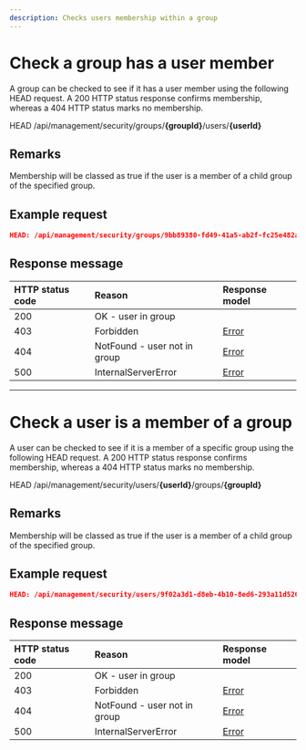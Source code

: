 ```yaml
---
description: Checks users membership within a group 
---
```


# Check a group has a user member

A group can be checked to see if it has a user member using the following HEAD request. A 200 HTTP status response confirms membership, whereas a 404 HTTP status marks no membership.

<span class="label label--head">HEAD</span> /api/management/security/groups/**{groupId}**/users/**{userId}**

## Remarks

Membership will be classed as true if the user is a member of a child group of the specified group.

## Example request

```json
HEAD: /api/management/security/groups/9bb89380-fd49-41a5-ab2f-fc25e482a251/users/9f02a3d1-d8eb-4b10-8ed6-293a11d5201f
```

## Response message

| HTTP status code | Reason                       | Response model                   |
|:-----------------|:-----------------------------|:---------------------------------|
| 200              | OK - user in group           |                                  |
| 403              | Forbidden                    | [Error](/key-concepts/errors.md) |
| 404              | NotFound - user not in group | [Error](/key-concepts/errors.md) |
| 500              | InternalServerError          | [Error](/key-concepts/errors.md) |

---

# Check a user is a member of a group

A user can be checked to see if it is a member of a specific group using the following HEAD request. A 200 HTTP status response confirms membership, whereas a 404 HTTP status marks no membership.

<span class="label label--head">HEAD</span> /api/management/security/users/**{userId}**/groups/**{groupId}**

## Remarks

Membership will be classed as true if the user is a member of a child group of the specified group. 

## Example request

```json
HEAD: /api/management/security/users/9f02a3d1-d8eb-4b10-8ed6-293a11d5201f/groups/9bb89380-fd49-41a5-ab2f-fc25e482a251
```

## Response message

| HTTP status code | Reason                       | Response model                   |
|:-----------------|:-----------------------------|:---------------------------------|
| 200              | OK - user in group           |                                  |
| 403              | Forbidden                    | [Error](/key-concepts/errors.md) |
| 404              | NotFound - user not in group | [Error](/key-concepts/errors.md) |
| 500              | InternalServerError          | [Error](/key-concepts/errors.md) |


